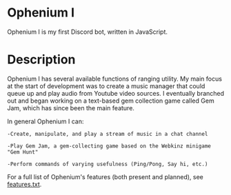 # Ophenium I
Ophenium I is my first Discord bot, written in JavaScript.

# Description
Ophenium I has several available functions of ranging utility. My main focus at the start of development was to create a music manager that could queue up and play audio from Youtube video sources. I eventually branched out and began working on a text-based gem collection game called Gem Jam, which has since been the main feature.

In general Ophenium I can:
  
    -Create, manipulate, and play a stream of music in a chat channel

    -Play Gem Jam, a gem-collecting game based on the Webkinz minigame "Gem Hunt"

    -Perform commands of varying usefulness (Ping/Pong, Say hi, etc.)

For a full list of Ophenium's features (both present and planned), see [features.txt](https://github.com/tmorgan181/ophenium1/blob/master/features.txt).
